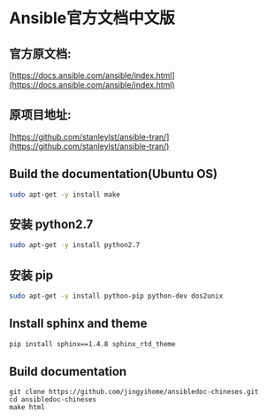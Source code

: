 # Ansible官方文档中文版

## 官方原文档:

[https://docs.ansible.com/ansible/index.html](https://docs.ansible.com/ansible/index.html)

## 原项目地址:

[https://github.com/stanleylst/ansible-tran/](https://github.com/stanleylst/ansible-tran/)

## Build the documentation(Ubuntu OS)
```sh
sudo apt-get -y install make
```
## 安装 python2.7
```sh
sudo apt-get -y install python2.7
```
## 安装 pip
```sh
sudo apt-get -y install python-pip python-dev dos2unix
```
## Install sphinx and theme
```sh
pip install sphinx==1.4.8 sphinx_rtd_theme
```
## Build documentation
```
git clone https://github.com/jingyihome/ansibledoc-chineses.git
cd ansibledoc-chineses
make html
```
